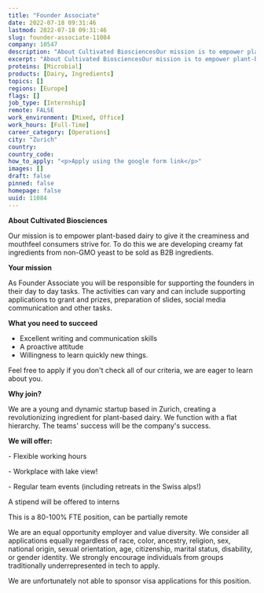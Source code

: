 ```yaml
---
title: "Founder Associate"
date: 2022-07-18 09:31:46
lastmod: 2022-07-18 09:31:46
slug: founder-associate-11084
company: 10547
description: "About Cultivated BiosciencesOur mission is to empower plant-based dairy to give it the creaminess and mouthfeel consumers strive for. To do this we are developing creamy fat ingredients from non-GMO yeast to be sold as B2B ingredients.Your missionAs Founder Associate you will be responsible for supporting the founders in their day to day tasks. The activities can vary and can include supporting applications to grant and prizes, preparation of slides, social media communication and other tasks.  "
excerpt: "About Cultivated BiosciencesOur mission is to empower plant-based dairy to give it the creaminess and mouthfeel consumers strive for. To do this we are developing creamy fat ingredients from non-GMO yeast to be sold as B2B ingredients.Your missionAs Founder Associate you will be responsible for supporting the founders in their day to day tasks. The activities can vary and can include supporting applications to grant and prizes, preparation of slides, social media communication and other tasks.  "
proteins: [Microbial]
products: [Dairy, Ingredients]
topics: []
regions: [Europe]
flags: []
job_type: [Internship]
remote: FALSE
work_environment: [Mixed, Office]
work_hours: [Full-Time]
career_category: [Operations]
city: "Zurich"
country: 
country_code: 
how_to_apply: "<p>Apply using the google form link</p>"
images: []
draft: false
pinned: false
homepage: false
uuid: 11084
---
```

**About Cultivated Biosciences**

Our mission is to empower plant-based dairy to give it the creaminess
and mouthfeel consumers strive for. To do this we are developing creamy
fat ingredients from non-GMO yeast to be sold as B2B ingredients.

**Your mission**

As Founder Associate you will be responsible for supporting the founders
in their day to day tasks. The activities can vary and can include
supporting applications to grant and prizes, preparation of slides,
social media communication and other tasks.  

**What you need to succeed**

-   Excellent writing and communication skills
-   A proactive attitude
-   Willingness to learn quickly new things.

Feel free to apply if you don\'t check all of our criteria, we are eager
to learn about you.

**Why join?**

We are a young and dynamic startup based in Zurich, creating a
revolutionizing ingredient for plant-based dairy. We function with a
flat hierarchy. The teams' success will be the company's success.

**We will offer:**

\- Flexible working hours

\- Workplace with lake view!

\- Regular team events (including retreats in the Swiss alps!)

A stipend will be offered to interns

This is a 80-100% FTE position, can be partially remote

We are an equal opportunity employer and value diversity. We consider
all applications equally regardless of race, color, ancestry, religion,
sex, national origin, sexual orientation, age, citizenship, marital
status, disability, or gender identity. We strongly encourage
individuals from groups traditionally underrepresented in tech to apply.

We are unfortunately not able to sponsor visa applications for this
position.
